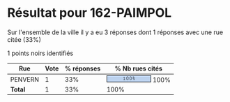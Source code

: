 # Résultat pour 162-PAIMPOL

Sur l'ensemble de la ville il y a eu 3 réponses dont 1 réponses avec une rue citée (33%)

1 points noirs identifiés

| Rue | Vote | % réponses | % Nb rues cités|
|-----|------|------------|----------------|
| PENVERN | 1 | 33% | <img src="../../img/bar_100.gif" />&nbsp;100%|
| **Total** | 1 | 33% | 100%|
